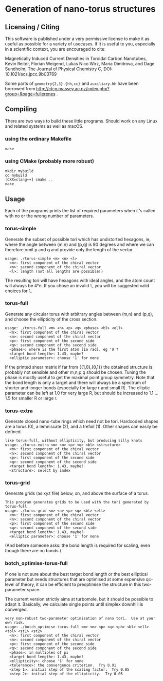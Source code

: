 
# Generation of nano-torus structures

## Licensing / Citing

This software is published under a very permissive license to make it as useful
as possible for a variety of usecases.  If it is useful to you, especially in a
scientific context, you are encouraged to cite:

Magnetically Induced Current Densities in Toroidal Carbon Nanotubes,
Kevin Reiter, Florian Weigend, Lukas Nico Wirz, Maria Dimitrova, and Dage Sundholm,
The Journal of Physical Chemistry C,
DOI: 10.1021/acs.jpcc.9b03769


Some parts of ```geometry{2,3}.{hh,cc}``` and ```auxiliary.hh``` have been borrowed from
http://ctcp.massey.ac.nz/index.php?group=&page=fullerenes .


## Compiling

There are two ways to build these little programs.  Should work on any Linux
and related systems as well as macOS.

### using the ordinary Makefile

```
make
```

### using CMake (probably more robust)

```
mkdir mybuild
cd mybuild
[CXX=clang++] cmake ..
make
```

## Usage

Each of the programs prints the list of required parameters when it's called
with no or the wrong number of parameters.

### torus-simple

Generate the subset of possible tori which has undistorted hexagons, ie, where
the angle between (m,n) and (p,q) is 90 degrees and where we can therefore omit
p and q and provide only the length of the vector.

```
usage: ./torus-simple <m> <n> <l>
  <m>: first component of the chiral vector
  <n>: second component of the chiral vector
  <l>: length (not all lengths are possible!)
```

The resulting tori will have hexagons with ideal angles, and the atom count
will always be 4\*n.  If you chose an invalid ```l```, you will be suggested valid
choices for ```l```.

### torus-full

Generate any circular torus with arbitrary angles between (m,n) and (p,q), and
choose the ellipticity of the cross section.

```
usage: ./torus-full <m> <n> <p> <q> <phase> <bl> <ell>
  <m>: first component of the chiral vector
  <n>: second component of the chiral vector
  <p>: first component of the second side
  <q>: second component of the second side
  <phase>: where is the first atom [in rad], eg '0'?
  <target bond length>: 1.43, maybe?
  <elliptic parameter>: choose '1' for none
```

If the printed shear matrix if far from {{1,0},{0,1}} the obtained structure is
probably not sensible and other m,n,p,q should be chosen.  Tuning the phase is
mostly useful to get the maximal point group symmetry.  Note that the bond
length is only a target and there will always be a spectrum of shorter and
longer bonds (especially for large r and small R).  The elliptic parameter can
be left at 1.0 for very large R, but should be increased to 1.1 ... 1.5 for
smaller R or large r.

### torus-extra

Generate closed nano-tube rings which need not be tori.  Hardcoded shapes are a
torus (0), a lemniscate (2), and a trefoil (1).  Other shapes can easily be
defined.

```
like torus-full, without ellipticity, but producing silly knots
usage: ./torus-extra <m> <n> <p> <q> <bl> <structure>
  <m>: first component of the chiral vector
  <n>: second component of the chiral vector
  <p>: first component of the second side
  <q>: second component of the second side
  <target bond length>: 1.43, maybe?
  <structure>: select by index
```

### torus-grid

Generate grids (as xyz file) below, on, and above the surface of a torus.

```
This program generates grids to be used with the tori generated by torus-full.
usage: ./torus-grid <m> <n> <p> <q> <bl> <ell>
  <m>: first component of the chiral vector
  <n>: second component of the chiral vector
  <p>: first component of the second side
  <q>: second component of the second side
  <target bond length>: 1.43, maybe?
  <elliptic parameter>: choose '1' for none
```

(And before someone asks: the bond length is required for scaling, even though
there are no bonds.)

### botch_optimise-torus-full

If one is not sure about the best target bond length or the best elliptical
parameter but needs structures that are optimised at some expensive qc-level of
theory, it can be efficient to preoptimise the structure in this two-parameter space.

The current version strictly aims at turbomole, but it should be possible to
adapt it.  Basically, we calculate single points until simplex downhill is
converged.

```
very non-robust two-parameter optimisation of nano tori.  Use at your own risk.
usage: ./botch_optimise-torus-full <m> <n> <p> <q> <ph> <bl> <ell> <tol> <st1> <st2>
  <m>: first component of the chiral vector
  <n>: second component of the chiral vector
  <p>: first component of the second side
  <q>: second component of the second side
  <phase>: in multiples of pi
  <target bond length>: 1.43, maybe?
  <ellipticity>: choose '1' for none
  <tolerance>: the convergence criterion.  Try 0.01
  <step 1>: initial step of the scaling factor.  Try 0.05
  <step 2>: initial step of the ellipticity.  Try 0.05
```

